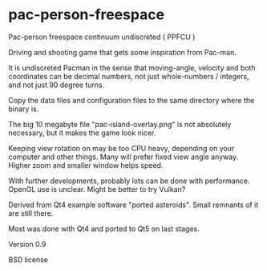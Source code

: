 # pac-person-freespace

Pac-person freespace continuum undiscreted ( PPFCU )

Driving and shooting game that gets some inspiration from Pac-man.

It is undiscreted Pacman in the sense that moving-angle, velocity and both coordinates can be decimal numbers, 
not just whole-numbers / integers, and not just 90 degree turns.

Copy the data files and configuration files to the same directory where the binary is.

The big 10 megabyte file "pac-island-overlay.png" is not absolutely necessary, but it makes the game look nicer.

Keeping view rotation on may be too CPU heavy, depending on your computer and other things. Many will prefer fixed view angle anyway. Higher zoom and smaller window helps speed.

With further developments, probably lots can be done with performance. OpenGL use is unclear. Might be better to try Vulkan?



Derived from Qt4 example software "ported asteroids". Small remnants of it are still there.

Most was done with Qt4 and ported to Qt5 on last stages.

Version 0.9

BSD license




